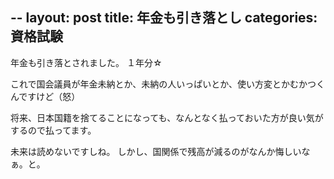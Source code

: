 --
layout: post
title: 年金も引き落とし
categories: 資格試験
--

年金も引き落とされました。
１年分☆

これで国会議員が年金未納とか、未納の人いっぱいとか、使い方変とかむかつくんですけど（怒）

将来、日本国籍を捨てることになっても、なんとなく払っておいた方が良い気がするので払ってます。

未来は読めないですしね。
しかし、国関係で残高が減るのがなんか悔しいなぁ。と。

